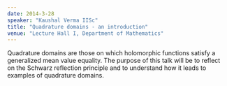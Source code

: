 ```yaml
---
date: 2014-3-28
speaker: "Kaushal Verma IISc"
title: "Quadrature domains - an introduction"
venue: "Lecture Hall I, Department of Mathematics"
---
```

Quadrature domains are those on which holomorphic functions satisfy a
generalized mean value equality. The purpose of this talk will be to
reflect on the Schwarz reflection principle and to understand how it leads
to examples of quadrature domains.
